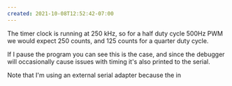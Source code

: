 ```yaml
---
created: 2021-10-08T12:52:42-07:00
---
```


The timer clock is running at 250 kHz, so for a half duty cycle 500Hz PWM we would expect 250 counts, and 125 counts for a quarter duty cycle.

If I pause the program you can see this is the case, and since the debugger will occasionally cause issues with timing it's also printed to the serial.

Note that I'm using an external serial adapter because the in
